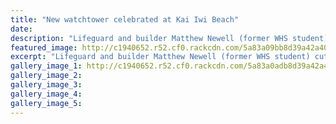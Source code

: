 ```yaml
---
title: "New watchtower celebrated at Kai Iwi Beach"
date: 
description: "Lifeguard and builder Matthew Newell (former WHS student) cuts the ribbon at the Kai Iwi Surf Lifeguard Watch Tower opening..."
featured_image: http://c1940652.r52.cf0.rackcdn.com/5a83a09bb8d39a42a40005ef/Matthew-Newell-tower-for-lifeguards.jpg
excerpt: "Lifeguard and builder Matthew Newell (former WHS student) cuts the ribbon at the Kai Iwi Surf Lifeguard Watch Tower opening."
gallery_image_1: http://c1940652.r52.cf0.rackcdn.com/5a83a0adb8d39a42a40005f1/Matthew-Newell-tower-for-lifeguardsno-2.jpg
gallery_image_2: 
gallery_image_3: 
gallery_image_4: 
gallery_image_5: 
---
```

